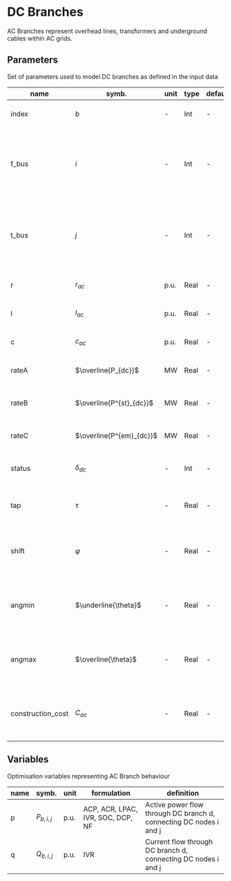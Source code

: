 # DC Branches 

AC Branches represent overhead lines, transformers and underground cables within AC grids.

## Parameters

Set of parameters used to model DC branches as defined in the input data

| name              | symb.                     | unit  | type      | default  | definition                                                           |
|-------------------|---------------------------|-------|-----------|----------|----------------------------------------------------------------------|
| index             | $b$                       | -     | Int       | -        | unique index of the AC branch                                  |
| f_bus             | $i$                       | -     | Int       | -        | unique index of the bus to which the AC branch is originating from |
| t_bus             | $j$                       | -     | Int       | -        | unique index of the bus to which the AC branch is terminating at |
| r                 | $r_{ac}$                  | p.u.  | Real      | -        | resistance of the AC branch |
| l                 | $l_{ac}$                  | p.u.  | Real      | -        | inductance of the AC branch |
| c                 | $c_{ac}$                  | p.u.  | Real      | -        | capacitance of the AC branch|
| rateA             | $\overline{P_{dc}}$       | MW    | Real      | -        | long term rating of the AC branch |
| rateB             | $\overline{P^{st}_{dc}}$  | MW    | Real      | -        | short term term rating of the AC branch |
| rateC             | $\overline{P^{em}_{dc}}$  | MW    | Real      | -        | emergency rating of the AC branch |
| status            | $\delta_{dc}$             | -     | Int       | -        | status indicator of the AC branch |
| tap               | $\tau$                    | -     | Real      | -        | tap ratio of potential transformer tap |
| shift             | $\varphi$                 | -     | Real      | -        | phase shift induced by PST if modelled as a fixed element |
| angmin            | $\underline{\theta}$      | -     | Real      | -        | minimum allowable phase angle difference over AC branch |
| angmax            | $\overline{\theta}$       | -     | Real      | -        | maximum allowable phase angle difference over AC branch |
| construction_cost | $C_{ac}$                  | -     | Real      | -        | investment cost for AC branch used in TNEP problems  |



## Variables

Optimisation variables representing AC Branch behaviour

| name          | symb.                 | unit  | formulation                       | definition                                                                 |
|---------------|-----------------------|-------|-----------------------------------|----------------------------------------------------------------------------|  
| p             |$P_{b,i,j}$            | p.u.  | ACP, ACR, LPAC, IVR, SOC, DCP, NF | Active power flow through DC branch d, connecting DC nodes i and j |
| q             |$Q_{b,i,j}$            | p.u.  | IVR                               | Current flow through DC branch d, connecting DC nodes i and j |



